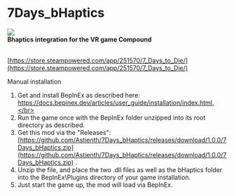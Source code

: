 # 7Days_bHaptics
<img src="https://cdn.cloudflare.steamstatic.com/steam/apps/251570/header.jpg?t=1692918569" />
</br>
<b>Bhaptics integration for the VR game Compound</b>

</br>[https://store.steampowered.com/app/251570/7_Days_to_Die/](https://store.steampowered.com/app/251570/7_Days_to_Die/)

Manual installation</br>
1) Get and install BepInEx as described here: https://docs.bepinex.dev/articles/user_guide/installation/index.html.</br>
2) Run the game once with the BepInEx folder unzipped into its root directory as described.</br>
3) Get this mod via the "Releases": [https://github.com/Astienth/7Days_bHaptics/releases/download/1.0.0/7Days_bHaptics.zip](https://github.com/Astienth/7Days_bHaptics/releases/download/1.0.0/7Days_bHaptics.zip) .</br>
4) Unzip the file, and place the two .dll files as well as the bHaptics folder into the BepInEx\Plugins directory of your game installation.</br>
5) Just start the game up, the mod will load via BepInEx.</br>

